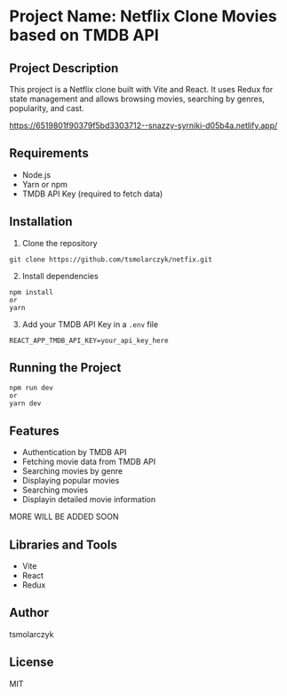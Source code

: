 # Project Name: Netflix Clone Movies based on TMDB API

## Project Description
This project is a Netflix clone built with Vite and React. It uses Redux for state management and allows browsing movies, searching by genres, popularity, and cast.

https://6519801f90379f5bd3303712--snazzy-syrniki-d05b4a.netlify.app/

## Requirements

- Node.js
- Yarn or npm
- TMDB API Key (required to fetch data)

## Installation

1. Clone the repository
```
git clone https://github.com/tsmolarczyk/netfix.git
```
2. Install dependencies
```
npm install
or
yarn
```
3. Add your TMDB API Key in a `.env` file
```
REACT_APP_TMDB_API_KEY=your_api_key_here
```

## Running the Project
```
npm run dev
or
yarn dev
```

## Features

- Authentication by TMDB API
- Fetching movie data from TMDB API
- Searching movies by genre
- Displaying popular movies
- Searching movies
- Displayin detailed movie information

MORE WILL BE ADDED SOON

## Libraries and Tools

- Vite
- React
- Redux

## Author

tsmolarczyk

## License

MIT

